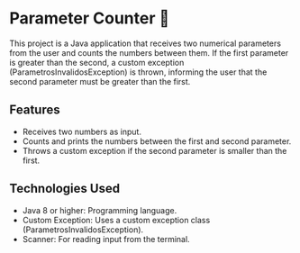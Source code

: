 # Parameter Counter 🧮
 
This project is a Java application that receives two numerical parameters from the user and counts the numbers between them. If the first parameter is greater than the second, a custom exception (ParametrosInvalidosException) is thrown, informing the user that the second parameter must be greater than the first.

## Features
- Receives two numbers as input.
- Counts and prints the numbers between the first and second parameter.
- Throws a custom exception if the second parameter is smaller than the first.

## Technologies Used
- Java 8 or higher: Programming language.
- Custom Exception: Uses a custom exception class (ParametrosInvalidosException).
- Scanner: For reading input from the terminal.

